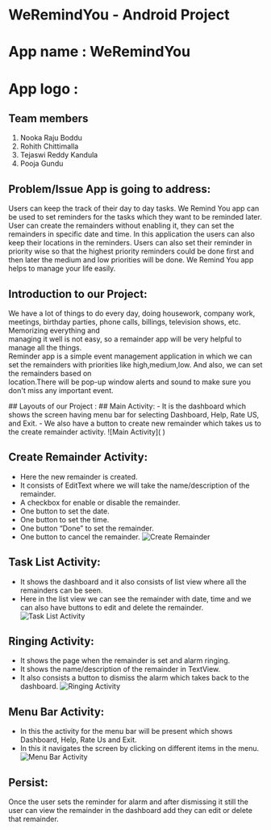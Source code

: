 # WeRemindYou - Android Project

# App name : WeRemindYou
# App logo : 

## Team members 
1.	Nooka Raju Boddu
2.	Rohith Chittimalla
3.	Tejaswi Reddy Kandula
4.  Pooja Gundu

## Problem/Issue App is going to address:
Users can keep the track of their day to day tasks. We Remind You app can be used to set reminders for the tasks which they want to be reminded later. User can create the remainders without enabling it, they can set the remainders in specific date and time. In this application the users can also keep their locations in the reminders. Users can also set their reminder in priority wise so that the highest priority reminders could be done first and then later the medium and low priorities will be done. We Remind You app helps to manage your life easily.

##  Introduction to our Project:
<p>We have a lot of things to do every day, doing housework, company work, meetings, birthday parties, phone calls, billings, television shows, etc. Memorizing everything and <br> managing it well is not easy, so a remainder app will be very helpful to manage all the things. <br>
Reminder app is a simple event management application in which we can set the remainders with priorities like high,medium,low. And also, we can set the remainders based on <br> location.There will be pop-up window alerts and sound to make sure you don't miss any important event. <p>
## Layouts of our Project : 
## Main Activity: 
- It is the dashboard which shows the screen having menu bar for selecting Dashboard, Help, Rate US, and Exit.
-	We also have a button to create new remainder which takes us to the create remainder activity.
 ![Main Activity]( )
  
## Create Remainder Activity:
- Here the new remainder is created.
- It consists of EditText where we will take the name/description of the remainder.
- A checkbox for enable or disable the remainder.
- One button to set the date.
- One button to set the time.
- One button “Done” to set the remainder.
- One button to cancel the remainder.
  ![Create Remainder]()
  
## Task List Activity:
- It shows the dashboard and it also consists of list view where all the remainders can be seen.
- Here in the list view we can see the remainder with date, time and we can also have buttons to edit and delete the remainder.
  ![Task List Activity]()
  
## Ringing Activity:
- It shows the page when the remainder is set and alarm ringing.
- It shows the name/description of the remainder in TextView.
- It also consists a button to dismiss the alarm which takes back to the dashboard.
  ![Ringing Activity]()
  
## Menu Bar Activity:
- In this the activity for the menu bar will be present which shows Dashboard, Help, Rate Us and Exit. 
- In this it navigates the screen by clicking on different items in the menu.
![Menu Bar Activity]()


## Persist:
<p>Once the user sets the reminder for alarm and after dismissing it still the user can view the remainder in the dashboard add they can edit or delete that remainder. </p>


 
  
  
